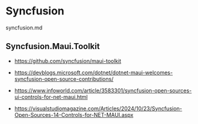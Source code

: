 # Syncfusion

syncfusion.md

## Syncfusion.Maui.Toolkit

*   https://github.com/syncfusion/maui-toolkit

*   https://devblogs.microsoft.com/dotnet/dotnet-maui-welcomes-syncfusion-open-source-contributions/

*   https://www.infoworld.com/article/3583301/syncfusion-open-sources-ui-controls-for-net-maui.html

*   https://visualstudiomagazine.com/Articles/2024/10/23/Syncfusion-Open-Sources-14-Controls-for-NET-MAUI.aspx
